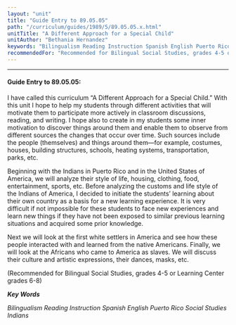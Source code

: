 ```yaml
---
layout: "unit"
title: "Guide Entry to 89.05.05"
path: "/curriculum/guides/1989/5/89.05.05.x.html"
unitTitle: "A Different Approach for a Special Child"
unitAuthor: "Bethania Hernandez"
keywords: "Bilingualism Reading Instruction Spanish English Puerto Rico Social Studies Indians"
recommendedFor: "Recommended for Bilingual Social Studies, grades 4-5 or Learning Center grades 6-8"
---
```

<body>
<hr/>
 <h4>
  Guide Entry to 89.05.05:
 </h4>
 I have called this curriculum “A Different Approach for a Special Child.” With this unit I hope to help my students through different activities that will motivate them to participate more actively in classroom discussions, reading, and writing. I hope also to create in my students some inner motivation to discover things around them and enable them to observe from different sources the changes that occur over time. Such sources include the people (themselves) and things around them—for example, costumes, houses, building structures, schools, heating systems, transportation, parks, etc.
 <p>
  Beginning with the Indians in Puerto Rico and in the United States of America, we will analyze their style of life, housing, clothing, food, entertainment, sports, etc. Before analyzing the customs and life style of the Indians of America, I decided to initiate the students’ learning about their own country as a basis for a new learning experience. It is very difficult if not impossible for these students to face new experiences and learn new things if they have not been exposed to similar previous learning situations and acquired some prior knowledge.
 </p>
 <p>
  Next we will look at the first white settlers in America and see how these people interacted with and learned from the native Americans. Finally, we will look at the Africans who came to America as slaves. We will discuss their culture and artistic expressions, their dances, masks, etc.
 </p>
 <p>
  (Recommended for Bilingual Social Studies, grades 4-5 or Learning Center grades 6-8)
 </p>
<p>
  <b>
   <i>
    Key Words
   </i>
  </b>
  <br/>
 </p>
 <p>
  <i>
   Bilingualism Reading Instruction Spanish English Puerto Rico Social Studies Indians
  </i>
 </p>

</body>